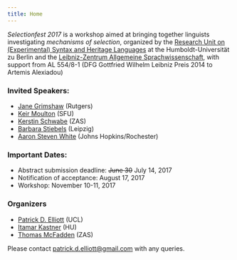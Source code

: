 ```yaml
---
title: Home
---
```


*Selectionfest 2017* is a workshop aimed at bringing together linguists investigating *mechanisms of selection*, organized by the [Research Unit on (Experimental) Syntax and Heritage Languages](https://www.angl.hu-berlin.de/research/respro/RUESHeL) at the Humboldt-Universität zu Berlin and the [Leibniz-Zentrum Allgemeine Sprachwissenschaft](http://zas.gwz-berlin.de/), with support from AL 554/8-1 (DFG Gottfried Wilhelm Leibniz Preis 2014 to Artemis Alexiadou)


### Invited Speakers:

* [Jane Grimshaw](https://sites.google.com/site/janegrimshaw/) (Rutgers)
* [Keir Moulton](http://www.sfu.ca/~kmoulton/) (SFU)
* [Kerstin Schwabe](http://www.zas.gwz-berlin.de/mitarbeiter_schwabe.html) (ZAS)
* [Barbara Stiebels](http://home.uni-leipzig.de/stiebels/) (Leipzig)
* [Aaron Steven White](http://aswhite.net/) (Johns Hopkins/Rochester)

### Important Dates:

* Abstract submission deadline: ~~June 30~~ July 14, 2017
* Notification of acceptance: August 17, 2017
* Workshop: November 10-11, 2017

### Organizers

* [Patrick D. Elliott](http://patrickdelliott.com) (UCL)
* [Itamar Kastner](http://amor.cms.hu-berlin.de/~kastneri/) (HU)
* [Thomas McFadden](http://www.zas.gwz-berlin.de/mitarbeiter_mcfadden.html) (ZAS)

Please contact [patrick.d.elliott@gmail.com](mailto:patrick.d.elliott@gmail.com) with any queries.

